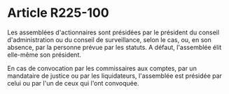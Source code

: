 # Article R225-100

Les assemblées d'actionnaires sont présidées par le président du conseil d'administration ou du conseil de surveillance, selon le cas, ou, en son absence, par la personne prévue par les statuts. A défaut, l'assemblée élit elle-même son président.

En cas de convocation par les commissaires aux comptes, par un mandataire de justice ou par les liquidateurs, l'assemblée est présidée par celui ou par l'un de ceux qui l'ont convoquée.
